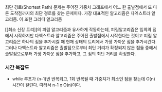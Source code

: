 최단 경로(Shortest Path) 문제는 주어진 가중치 그래프에서 어느 한 출발점에서 또 다른 도착점까지의 최단 경로를 찾는 문제이다. 가장 대표적인 알고리즘은 다엑스트라 알고리즘. 이 또한 그리디 알고리즘

[[최소 신장 트리]]의 피림 알고리즘과 유사하게 작동하는데, 피림알고리즘은 임의의 점에서 시작하지만 다엑스트라 알고리즘은 주어진 출발점에서 시작한다는 것이고 
피림 알고리즘은 하나의 점을 추가시킬 때 현재 상태의 트리에서 가장 가까운 점을 추가시킨다. 
그러나 다엑스트라 알고리즘은 출발점으로부터 최단 거리가 확정되지 않은 점들 중에서 출발점으로부터 가장 가까운 점을 추가하고, 그 점의 최단 거리를 확정한다.

### 시간 복잡도
- while 루프가 (n-1)번 반복되고, 1회 반복될 때 가중치가 최소인 점을 찾는데 O(n) 시간이 걸린다. 따라서 n-1 x O(n)이다.